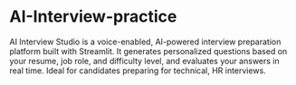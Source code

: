 # AI-Interview-practice
AI Interview Studio is a voice-enabled, AI-powered interview preparation platform built with Streamlit. It generates personalized questions based on your resume, job role, and difficulty level, and evaluates your answers in real time. Ideal for candidates preparing for technical,  HR interviews.

